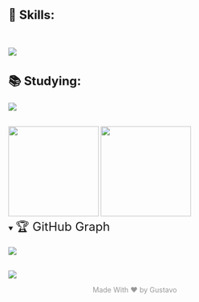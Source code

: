 <!--
<h1 style="font-size:24px;">💻 Tech Stack:</h1>
Languages ​​used -->

<h2 style="font-size:24px;">🧙 Skills:</h2>
<br>

<p>
  <a href="https://skillicons.dev">
    <img src="https://skillicons.dev/icons?i=html,css,bootstrap,tailwind,js,php,mysql" />
  </a>
</p>

<h2 style="font-size:24px;">📚 Studying: </h2>
<p>

<a href="https://skillicons.dev">
  <img src="https://skillicons.dev/icons?i=react,ts,nodejs,express,scss" />
</a>

</p>
<br>
<!-- Github status -->
<div>
<img height="180px" src="https://github-readme-streak-stats.herokuapp.com/?user=byguhdev&theme=highcontrast&hide_border=true">
<img height="180px" src="https://github-readme-stats.vercel.app/api/top-langs/?username=byguhdev&theme=highcontrast&hide_border=true&include_all_commits=true&count_private=true&layout=compact">
</div>
<!-- Github Trophies 
<details align="center" open>
<summary align="left" ><span style="font-size:24px;">🏆 GitHub Trophies</span></summary>
<br>

![](https://github-profile-trophy.vercel.app/?username=byguhdev&theme=dracula&no-frame=true&no-bg=false&margin-w=4)
</details>
-->

<!--Contribution Graph-->
<details open>
<summary align="left" ><span style="font-size:24px;">🏆 GitHub Graph</span></summary>
<br>

<a href="https://github.com/byguhdev/github-readme-activity-graph">
<img src="https://github-readme-activity-graph.vercel.app/graph?username=byguhdev&theme=modern-lilac">
</a>

</details>

<br>

<!-- Conts visits profile-->
<p>
  <a href="https://count.getloli.com/"><img src="https://count.getloli.com/get/@:byguhdev?theme=gelbooru"></a>
</p>

<p align="center" style="color:#999999;">Made With ❤️ by Gustavo</p>

<!-- 
### ✍️ Random Dev Quote

![](https://quotes-github-readme.vercel.app/api?type=horizontal&theme=tokyonight)

 Display name
<h1>
<img  height="35px" width="35px" src="./public/images/wave-hello.gif"> 💫 About Me:
</h1>
<pre>
🔭 I am currently focused on improving my skills and expanding my knowledge
as a frontend developer.
👯 I’m looking to collaborate on
🤝 I’m looking for help with React
🌱 I’m currently learning React
💬 Ask me about HTML | CSS | JS
⚡ Fun fact ++ 5h online on vscode per day
</pre>
<h3 align="center">A passionate front-end developer from Brazil 🇧🇷 </h3>
-->

<!-- Foi um dia corrido hj:( -->

